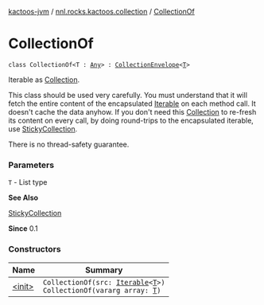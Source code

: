 [kactoos-jvm](../../index.md) / [nnl.rocks.kactoos.collection](../index.md) / [CollectionOf](./index.md)

# CollectionOf

`class CollectionOf<T : `[`Any`](https://kotlinlang.org/api/latest/jvm/stdlib/kotlin/-any/index.html)`> : `[`CollectionEnvelope`](../-collection-envelope/index.md)`<`[`T`](index.md#T)`>`

Iterable as [Collection](https://kotlinlang.org/api/latest/jvm/stdlib/kotlin.collections/-collection/index.html).

This class should be used very carefully. You must understand that
it will fetch the entire content of the encapsulated [Iterable](https://kotlinlang.org/api/latest/jvm/stdlib/kotlin.collections/-iterable/index.html) on each
method call. It doesn't cache the data anyhow.
If you don't need this [Collection](https://kotlinlang.org/api/latest/jvm/stdlib/kotlin.collections/-collection/index.html) to re-fresh
its content on every call, by doing round-trips to
the encapsulated iterable, use [StickyCollection](../-sticky-collection/index.md).

There is no thread-safety guarantee.

### Parameters

`T` - List type

**See Also**

[StickyCollection](../-sticky-collection/index.md)

**Since**
0.1

### Constructors

| Name | Summary |
|---|---|
| [&lt;init&gt;](-init-.md) | `CollectionOf(src: `[`Iterable`](https://kotlinlang.org/api/latest/jvm/stdlib/kotlin.collections/-iterable/index.html)`<`[`T`](index.md#T)`>)`<br>`CollectionOf(vararg array: `[`T`](index.md#T)`)` |

